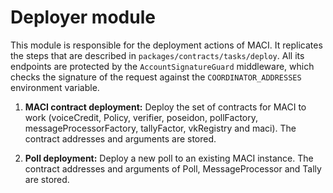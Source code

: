 # Deployer module

This module is responsible for the deployment actions of MACI. It replicates the steps that are described in `packages/contracts/tasks/deploy`. All its endpoints are protected by the `AccountSignatureGuard` middleware, which checks the signature of the request against the `COORDINATOR_ADDRESSES` environment variable.

1. **MACI contract deployment:** Deploy the set of contracts for MACI to work (voiceCredit, Policy, verifier, poseidon, pollFactory, messageProcessorFactory, tallyFactor, vkRegistry and maci). The contract addresses and arguments are stored.

2. **Poll deployment:** Deploy a new poll to an existing MACI instance. The contract addresses and arguments of Poll, MessageProcessor and Tally are stored.
